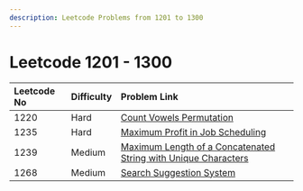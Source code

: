 ```yaml
---
description: Leetcode Problems from 1201 to 1300
---
```


# Leetcode 1201 - 1300



| Leetcode No | Difficulty | Problem Link |
| :--- | :--- | :--- |
| 1220 | Hard | [Count Vowels Permutation](../difficulty-based-problem-index/leetcode-hard/leetcode-1220-count-vowels-permutation.md) |
| 1235 | Hard | [Maximum Profit in Job Scheduling](../difficulty-based-problem-index/leetcode-hard/leetcode-1235-maximum-profit-in-job-scheduling.md) |
| 1239 | Medium | [Maximum Length of a Concatenated String with Unique Characters](../difficulty-based-problem-index/leetcode-medium/leetcode-1239-maximum-length-of-a-concatenated-string-with-unique-characters.md) |
| 1268 | Medium | [Search Suggestion System](../difficulty-based-problem-index/leetcode-medium/leetcode-1268-search-suggestions-system.md) |

